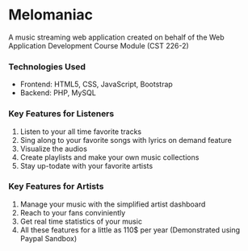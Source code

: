 # Melomaniac

<p>A music streaming web application created on behalf of the Web Application Development Course Module (CST 226-2) </p>

<h3>Technologies Used</h3>
<ul>
  <li>Frontend: HTML5, CSS, JavaScript, Bootstrap</li>
  <li>Backend: PHP, MySQL </li>
</ul>

<h3>Key Features for Listeners</h3>
<ol>
  <li>Listen to your all time favorite tracks</li>
  <li>Sing along to your favorite songs with lyrics on demand feature</li>
  <li>Visualize the audios</li>
  <li>Create playlists and make your own music collections</li>
  <li>Stay up-todate with your favorite artists</li>
</ol>

<h3>Key Features for Artists</h3>
<ol>
  <li>Manage your music with the simplified artist dashboard</li>
  <li>Reach to your fans conviniently</li>
  <li>Get real time statistics of your music</li>
  <li>All these features for a little as 110$ per year (Demonstrated using Paypal Sandbox)</li>
</ol>
